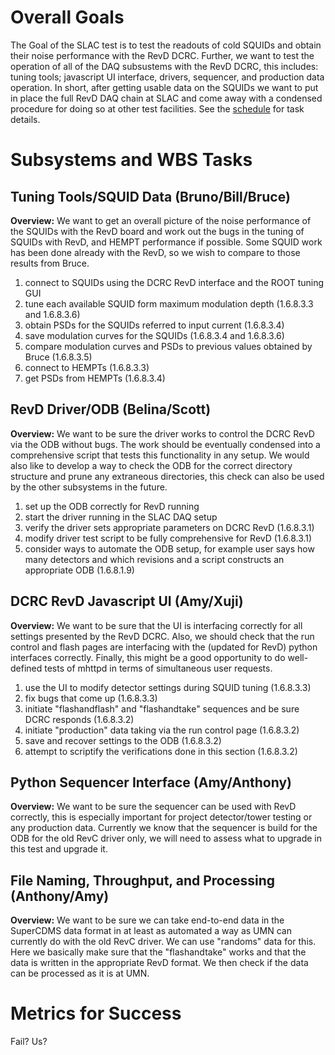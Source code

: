 Overall Goals
=============

The Goal of the SLAC test is to test the readouts of cold SQUIDs and obtain their noise
performance with the RevD DCRC.  Further, we want to test the operation of all of the DAQ
subsustems with the RevD DCRC, this includes: tuning tools; javascript UI interface, drivers,
sequencer, and production data operation.  In short, after getting usable data on the SQUIDs we
want to put in place the full RevD DAQ chain at SLAC and come away with a condensed procedure for
doing so at other test facilities.  See the
[schedule](https://docs.google.com/spreadsheets/d/1VAQoLa731FfMSn3HfJ6pI_jqgKuAKb9sYWb9WtMWHzI/edit#gid=1478419570)
for task details.

Subsystems and WBS Tasks
========================

Tuning Tools/SQUID Data (Bruno/Bill/Bruce)
------------------------------------------

**Overview:** We want to get an overall picture of the noise performance of the SQUIDs with
the RevD board and work out the bugs in the tuning of SQUIDs with RevD, and HEMPT performance if
possible.  Some SQUID work has been done already with the RevD, so we wish to compare to those
results from Bruce.

 1. connect to SQUIDs using the DCRC RevD interface and the ROOT tuning GUI
 2. tune each available SQUID form maximum modulation depth (1.6.8.3.3 and 1.6.8.3.6)
 3. obtain PSDs for the SQUIDs referred to input current (1.6.8.3.4)
 4. save modulation curves for the SQUIDs (1.6.8.3.4 and 1.6.8.3.6)
 5. compare modulation curves and PSDs to previous values obtained by Bruce (1.6.8.3.5)
 6. connect to HEMPTs (1.6.8.3.3) 
 7. get PSDs from HEMPTs (1.6.8.3.4) 

RevD Driver/ODB (Belina/Scott)
------------------------------

**Overview:** We want to be sure the driver works to control the DCRC RevD via the ODB without
bugs.  The work should be eventually condensed into a comprehensive script that tests this
functionality in any setup.  We would also like to develop a way to check the ODB for the correct
directory structure and prune any extraneous directories, this check can also be used by the other
subsystems in the future. 

  1. set up the ODB correctly for RevD running
  2. start the driver running in the SLAC DAQ setup
  3. verify the driver sets appropriate parameters on DCRC RevD (1.6.8.3.1)
  4. modify driver test script to be fully comprehensive for RevD (1.6.8.3.1)
  5. consider ways to automate the ODB setup, for example user says how many detectors and which revisions and a script constructs an appropriate ODB (1.6.8.1.9)

DCRC RevD Javascript UI (Amy/Xuji)
----------------------------------

**Overview:** We want to be sure that the UI is interfacing correctly for all settings presented
by the RevD DCRC.  Also, we should check that the run control and flash pages are interfacing with
the (updated for RevD) python interfaces correctly.  Finally, this might be a good opportunity to
do well-defined tests of mhttpd in terms of simultaneous user requests.

  1. use the UI to modify detector settings during SQUID tuning (1.6.8.3.3)
  2. fix bugs that come up (1.6.8.3.3)
  3. initiate "flashandflash" and "flashandtake" sequences and be sure DCRC responds (1.6.8.3.2)
  4. initiate "production" data taking via the run control page (1.6.8.3.2)
  5. save and recover settings to the ODB (1.6.8.3.2)
  6. attempt to scriptify the verifications done in this section (1.6.8.3.2)

Python Sequencer Interface (Amy/Anthony)
----------------------------------------

**Overview:** We want to be sure the sequencer can be used with RevD correctly, this is especially
important for project detector/tower testing or any production data.  Currently we know that the
sequencer is build for the ODB for the old RevC driver only, we will need to assess what to
upgrade in this test and upgrade it.

File Naming, Throughput, and Processing (Anthony/Amy)
-----------------------------------------------------

**Overview:** We want to be sure we can take end-to-end data in the SuperCDMS data format in at
least as automated a way as UMN can currently do with the old RevC driver.  We can use "randoms"
data for this.  Here we basically make sure that the "flashandtake" works and that the data is
written in the appropriate RevD format.  We then check if the data can be processed as it is at
UMN. 

Metrics for Success
===================

Fail? Us?
